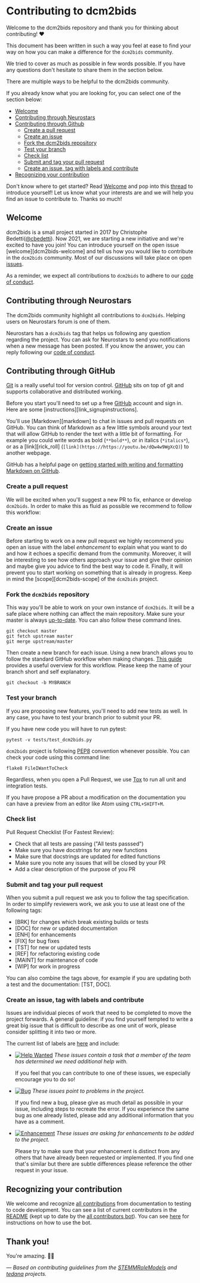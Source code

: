# Contributing to dcm2bids

Welcome to the dcm2bids repository and thank you for thinking about
 contributing! :heart:

This document has been written in such a way you feel at ease to find your way
 on how you can make a difference for the `dcm2bids` community.

We tried to cover as much as possible in few words possible. If you have any
questions don't hesitate to share them in the section below.

There are multiple ways to be helpful to the dcm2bids community.

If you already know what you are looking for, you can select one of the section below:

* [Welcome](#welcome)
* [Contributing through Neurostars](#contributing-through-neurostars)
* [Contributing through Github ](#contributing-through-github)
  + [Create a pull request](#create-a-pull-request)
  + [Create an issue](#create-a-pull-request)
  + [Fork the dcm2bids repository](#fork-the-dcm2bids-repository)
  + [Test your branch](#test-your-branch)
  + [Check list](#check-list)
  + [Submit and tag your pull request](#submit-and-tag-your-pull-request)
  + [Create an issue, tag with labels and contribute](#create-an-issue,-tag-with-labels-and-contribute)
* [Recognizing your contribution](#recognizing-your-contribution)

Don't know where to get started?
Read [Welcome](#welcome) and pop into
this [thread][dcm2bids-introduce-yourself] to introduce yourself! Let us know what your interests are and we
will help you find an issue to contribute to. Thanks so much!

## Welcome

dcm2bids is a small project started in 2017 by Christophe Bedetti([@cbedetti](https://github.com/cbedetti)).
Now 2021, we are starting a new initiative and we're excited to have you join!
You can introduce yourself on the open issue [welcome][dcm2bids-welcome] and
tell us how you would like to contribute in the `dcm2bids` community.
Most of our discussions will take place on open [issues][dcm2bids-issues].

As a reminder, we expect all contributions to `dcm2bids` to adhere
to our [code of conduct][dcm2bids-coc].

## Contributing through Neurostars

The dcm2bids community highlight all contributions to `dcm2bids`.
Helping users on Neurostars forum is one of them.

Neurostars has a `dcm2bids` tag that helps us following any question regarding
the project. You can ask for Neurostars to send you notifications when a new
 message has been posted. If you know the answer, you can reply following
 our [code of conduct][dcm2bids-coc].

## Contributing through GitHub

[Git][link_git] is a really useful tool for version control.
[GitHub][link_github] sits on top of git and supports collaborative and distributed working.

Before you start you'll need to set up a free [GitHub][link_github] account and sign in.
Here are some [instructions][link_signupinstructions].

You'll use [Markdown][markdown] to chat in issues and pull requests on GitHub.
You can think of Markdown as a few little symbols around your text that will allow GitHub
to render the text with a little bit of formatting.
For example you could write words as bold (`**bold**`), or in italics (`*italics*`),
or as a [link][rick_roll] (`[link](https://https://youtu.be/dQw4w9WgXcQ)`) to another webpage.

GitHub has a helpful page on
[getting started with writing and formatting Markdown on GitHub][writing_formatting_github].

### Create a pull request

We will be excited when you'll suggest a new PR to fix, enhance or develop `dcm2bids`.
In order to make this as fluid as possible we recommend to follow this workflow:

### Create an issue

Before starting to work on a new pull request we highly recommend you open an
 issue with the label *enhancement* to explain what you want to do and how it
 echoes a specific demand from the community. Moreover, it will be
 interesting to see how others approach your issue and give their opinion and
 maybe give you advice to find the best way to code it. Finally, it will prevent
 you to start working on something that is already in progress.
 Keep in mind the [scope][dcm2bids-scope] of the `dcm2bids` project.

### Fork the `dcm2bids` repository

This way you'll be able to work on your own instance of `dcm2bids`. It will be
a safe place where nothing can affect the main repository. Make sure your
master is always [up-to-date][git-fork-update]. You can also follow these
command lines.

```
git checkout master
git fetch upstream master
git merge upstream/master
```

Then create a new branch for each issue. Using a new branch allows you to
follow the standard GitHub workflow when making changes.
[This guide][git-guide] provides a useful overview for this workflow.
Please keep the name of your branch short and self explanatory.

```
git checkout -b MYBRANCH
```

### Test your branch

If you are proposing new features, you'll need to add new tests as well.
In any case, you have to test your branch prior to submit your PR.

If you have new code you will have to run pytest:

```
pytest -v tests/test_dcm2bids.py
```

`dcm2bids` project is following [PEP8][pep8] convention whenever possible.
You can check your code using this command line:

```
flake8 FileIWantToCheck
```

Regardless, when you open a Pull Request, we use [Tox][tox] to run all unit and
integration tests.

If you have propose a PR about a modification on the documentation you can
have a preview from an editor like Atom using `CTRL+SHIFT+M`.

### Check list

Pull Request Checklist (For Fastest Review):

- Check that all tests are passing ("All tests passsed")
- Make sure you have docstrings for any new functions
- Make sure that docstrings are updated for edited functions
- Make sure you note any issues that will be closed by your PR
- Add a clear description of the purpose of you PR

### Submit and tag your pull request

When you submit a pull request we ask you to follow the tag specification. In order to simplify reviewers work, we ask you to use at least one of the following tags:

* [BRK] for changes which break existing builds or tests
* [DOC] for new or updated documentation
* [ENH] for enhancements
* [FIX] for bug fixes
* [TST] for new or updated tests
* [REF] for refactoring existing code
* [MAINT] for maintenance of code
* [WIP] for work in progress

You can also combine the tags above, for example if you are updating both a test and the documentation: [TST, DOC].


### Create an issue, tag with labels and contribute

Issues are individual pieces of work that need to be completed to move the project forwards. A general guideline: if you find yourself tempted to write a great big issue that is difficult to describe as one unit of work, please consider splitting it into two or more.

The current list of labels are [here][dcm2bids-labels] and include:

* [![Help Wanted](https://img.shields.io/badge/-help%20wanted-159818.svg)][link_helpwanted] *These issues contain a task that a member of the team has determined we need additional help with.*

    If you feel that you can contribute to one of these issues, we especially encourage you to do so!

* [![Bug](https://img.shields.io/badge/-bug-fc2929.svg)][link_bugs] *These issues point to problems in the project.*

    If you find new a bug, please give as much detail as possible in your issue, including steps to recreate the error.
    If you experience the same bug as one already listed, please add any additional information that you have as a comment.

* [![Enhancement](https://img.shields.io/badge/-enhancement-84b6eb.svg)][link_enhancement] *These issues are asking for enhancements to be added to the project.*

    Please try to make sure that your enhancement is distinct from any others that have already been requested or implemented.
    If you find one that's similar but there are subtle differences please reference the other request in your issue.


## Recognizing your contribution

We welcome and recognize [all contributions][link_all-contributors-spec]
from documentation to testing to code development.
You can see a list of current contributors in the [README](/README.md)
(kept up to date by the [all contributors bot][link_all-contributors-bot]).
You can see [here][link_all-contributors-bot-usage] for instructions on
how to use the bot.

## Thank you!

You're amazing. :wave::smiley:

*&mdash; Based on contributing guidelines from the [STEMMRoleModels][link_stemmrolemodels] and [tedana][link_tedana] projects.*

[link_git]: https://git-scm.com/
[link_github]: http://github.com/
[link_tedana]: https://github.com/ME-ICA/tedana
[link_stemmrolemodels]: https://github.com/KirstieJane/STEMMRoleModels
[dcm2bids-labels]: https://github.com/UNFmontreal/Dcm2Bids/labels
[link_bugs]: https://github.com/UNFmontreal/Dcm2Bids/labels/bug
[link_helpwanted]: https://github.com/UNFmontreal/Dcm2Bids/labels/help%20wanted
[link_enhancement]: https://github.com/UNFmontreal/Dcm2Bids/labels/enhancement
[dcm2bids-issues]: https://github.com/UNFmontreal/Dcm2Bids/issues
[dcm2bids-coc]: https://unfmontreal.github.io/Dcm2Bids/CODE_OF_CONDUCT
[dcm2bids-introduce-yourself]: https://github.com/UNFmontreal/Dcm2Bids/issues
[writing_formatting_github]: https://help.github.com/articles/getting-started-with-writing-and-formatting-on-github
[git-fork-update]: https://help.github.com/articles/syncing-a-fork/
[git-guide]: https://guides.github.com/introduction/flow/
[pep8]: https://www.python.org/dev/peps/pep-0008/
[tox]: https://tox.readthedocs.io/

[link_all-contributors-spec]: https://allcontributors.org/docs/en/specification
[link_all-contributors-bot]: https://allcontributors.org/docs/en/bot/overview
[link_all-contributors-bot-usage]: https://allcontributors.org/docs/en/bot/usage
